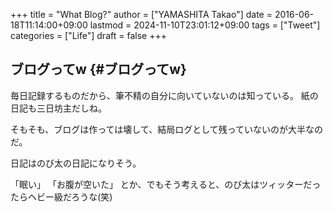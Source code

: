+++
title = "What Blog?"
author = ["YAMASHITA Takao"]
date = 2016-06-18T11:14:00+09:00
lastmod = 2024-11-10T23:01:12+09:00
tags = ["Tweet"]
categories = ["Life"]
draft = false
+++

## ブログってw {#ブログってw}

毎日記録するものだから、筆不精の自分に向いていないのは知っている。
紙の日記も三日坊主だしね。

そもそも、ブログは作っては壊して、結局ログとして残っていないのが大半なのだ。

日記はのび太の日記になりそう。

「眠い」 「お腹が空いた」
とか、でもそう考えると、のび太はツィッターだったらヘビー級だろうな(笑)
